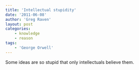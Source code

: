 ```yaml
---
title: 'Intellectual stupidity'
date: '2011-06-08'
author: 'Greg Raven'
layout: post
categories:
    - knowledge
    - reason
tags:
    - 'George Orwell'
---
```


Some ideas are so stupid that only intellectuals believe them.